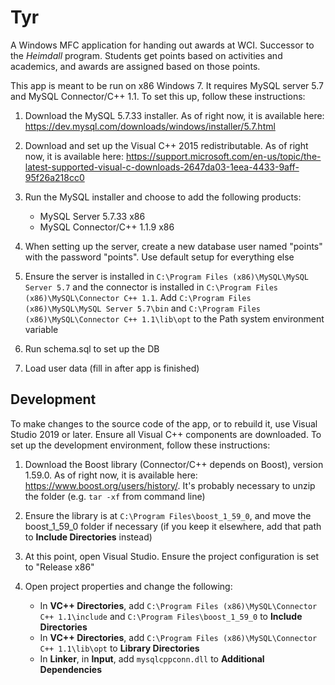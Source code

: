 # Tyr
A Windows MFC application for handing out awards at WCI. Successor to the _Heimdall_ program. Students get points based on activities and academics, and awards are assigned based on those points.

This app is meant to be run on x86 Windows 7. It requires MySQL server 5.7 and MySQL Connector/C++ 1.1. To set this up, follow these instructions:
1. Download the MySQL 5.7.33 installer. As of right now, it is available here: https://dev.mysql.com/downloads/windows/installer/5.7.html

2. Download and set up the Visual C++ 2015 redistributable. As of right now, it is available here: https://support.microsoft.com/en-us/topic/the-latest-supported-visual-c-downloads-2647da03-1eea-4433-9aff-95f26a218cc0
3. Run the MySQL installer and choose to add the following products:
    - MySQL Server 5.7.33 x86
    - MySQL Connector/C++ 1.1.9 x86
3. When setting up the server, create a new database user named "points" with the password "points". Use default setup for everything else
4. Ensure the server is installed in `C:\Program Files (x86)\MySQL\MySQL Server 5.7` and the connector is installed in `C:\Program Files (x86)\MySQL\Connector C++ 1.1`. Add `C:\Program Files (x86)\MySQL\MySQL Server 5.7\bin` and `C:\Program Files (x86)\MySQL\Connector C++ 1.1\lib\opt` to the Path system environment variable
5. Run schema.sql to set up the DB
6. Load user data (fill in after app is finished)

## Development
To make changes to the source code of the app, or to rebuild it, use Visual Studio 2019 or later. Ensure all Visual C++ components are downloaded. To set up the development environment, follow these instructions:
1. Download the Boost library (Connector/C++ depends on Boost), version 1.59.0. As of right now, it is available here: https://www.boost.org/users/history/. It's probably necessary to unzip the folder (e.g. `tar -xf` from command line)

2. Ensure the library is at `C:\Program Files\boost_1_59_0`, and move the boost_1_59_0 folder if necessary (if you keep it elsewhere, add that path to **Include Directories** instead)
3. At this point, open Visual Studio. Ensure the project configuration is set to "Release x86"
4. Open project properties and change the following:
    - In **VC++ Directories**, add `C:\Program Files (x86)\MySQL\Connector C++ 1.1\include` and `C:\Program Files\boost_1_59_0` to **Include Directories**
    - In **VC++ Directories**, add `C:\Program Files (x86)\MySQL\Connector C++ 1.1\lib\opt` to **Library Directories**
    - In **Linker**, in **Input**, add `mysqlcppconn.dll` to **Additional Dependencies**
